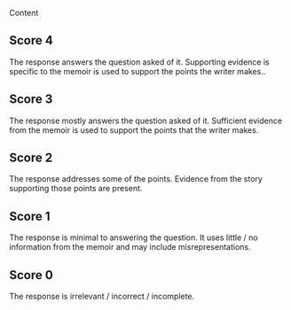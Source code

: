 Content

## **Score 4**
The response answers the question asked of it. Supporting evidence is specific to the memoir is used to support the points the writer makes..

## **Score 3**
The response mostly answers the question asked of it. Sufficient evidence from the memoir is used to support the points that the writer makes.

## **Score 2**
The response addresses some of the points. Evidence from the story supporting those points are present.

## **Score 1**
The response is minimal to answering the question. It uses little / no information from the memoir and may include misrepresentations.

## **Score 0**
The response is irrelevant / incorrect / incomplete.

